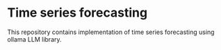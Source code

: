 # Time series forecasting
 This repository contains implementation of time series forecasting using ollama LLM library.
